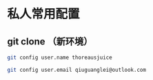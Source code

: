 # 私人常用配置

## git clone （新环境）
```bash
git config user.name thoreausjuice
```
```bash
git config user.email qiuguanglei@outlook.com
```
